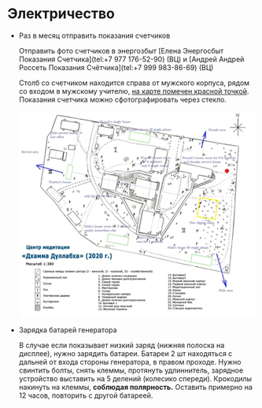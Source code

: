 # Электричество

- Раз в месяц отправить показания счетчиков
    
    Отправить фото счетчиков в энергозбыт [Елена Энергосбыт Показания Счетчика](tel:+7 977 176-52-90) (ВЦ) и [Андрей Андрей Россеть Показания Счётчика](tel:+7 999 983-86-69) (ВЦ)
    
    Столб со счетчиком находится справа от мужского корпуса, рядом со входом в мужскому учителю, [на карте помечен красной точкой](https://drive.google.com/open?id=1068WrBgFZN4q-cr8ssoBCMv24r1EztMt&authuser=ru.vipassana%40gmail.com&usp=drive_fs). Показания счетчика можно сфотографировать через стекло.
    
    ![dullabha_plan_Столб счетчика.jpg](%D0%AD%D0%BB%D0%B5%D0%BA%D1%82%D1%80%D0%B8%D1%87%D0%B5%D1%81%D1%82%D0%B2%D0%BE%204f88d03074bc45858309b3beb38f1026/dullabha_plan__.jpg)
    
- Зарядка батарей генератора
    
    В случае если показывает низкий заряд (нижняя полоска на дисплее), нужно зарядить батареи. Батареи 2 шт находяться с дальней от входа стороны генератора, в правом проходе. Нужно свинтить болты, снять клеммы, протянуть удлиннитель, зарядное устройство выставить на 5 делений (колесико спереди). Крокодилы накинуть на клеммы, **соблюдая полярность.** Оставить примерно на 12 часов, повторить с другой батареей.